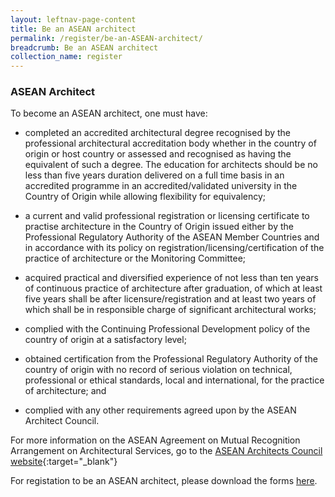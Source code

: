 ```yaml
---
layout: leftnav-page-content
title: Be an ASEAN architect
permalink: /register/be-an-ASEAN-architect/
breadcrumb: Be an ASEAN architect
collection_name: register
---
```


### **ASEAN Architect**

To become an ASEAN architect, one must have:

* completed an accredited architectural degree recognised by the professional architectural accreditation body whether in the country of origin or host country or assessed and recognised as having the equivalent of such a degree. The education for architects should be no less than five years duration delivered on a full time basis in an accredited programme in an accredited/validated university in the Country of Origin while allowing flexibility for equivalency;

* a current and valid professional registration or licensing certificate to practise architecture in the Country of Origin issued either by the Professional Regulatory Authority of the ASEAN Member Countries and in accordance with its policy on registration/licensing/certification of the practice of architecture or the Monitoring Committee;

* acquired practical and diversified experience of not less than ten years of continuous practice of architecture after graduation, of which at least five years shall be after licensure/registration and at least two years of which shall be in responsible charge of significant architectural works; 

* complied with the Continuing Professional Development policy of the country of origin at a satisfactory level; 

* obtained certification from the Professional Regulatory Authority of the country of origin with no record of serious violation on technical, professional or ethical standards, local and international, for the practice of architecture; and 

* complied with any other requirements agreed upon by the ASEAN Architect Council.

For more information on the ASEAN Agreement on Mutual Recognition Arrangement on Architectural Services, go to the [ASEAN Architects Council website](http://aseanarchitectcouncil.net/){:target="_blank"}

For registation to be an ASEAN architect, please download the forms [here](/register/application-forms).
